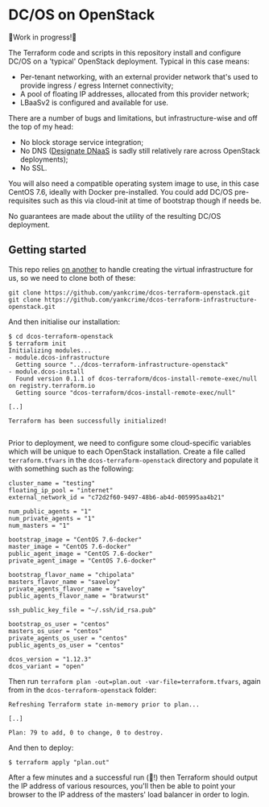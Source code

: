 # DC/OS on OpenStack

🚨Work in progress!🚨

The Terraform code and scripts in this repository install and configure DC/OS on a 'typical' OpenStack deployment.  Typical in this case means:

* Per-tenant networking, with an external provider network that's used to provide ingress / egress Internet connectivity;
* A pool of floating IP addresses, allocated from this provider network;
* LBaaSv2 is configured and available for use.

There are a number of bugs and limitations, but infrastructure-wise and off the top of my head:

* No block storage service integration;
* No DNS ([Designate DNaaS](https://docs.openstack.org/designate/latest/) is sadly still relatively rare across OpenStack deployments);
* No SSL.

You will also need a compatible operating system image to use, in this case CentOS 7.6, ideally with Docker pre-installed.  You could add DC/OS pre-requisites such as this via cloud-init at time of bootstrap though if needs be.

No guarantees are made about the utility of the resulting DC/OS deployment.

## Getting started

This repo relies [on another](https://github.com/yankcrime/dcos-terraform-infrastructure-openstack) to handle creating the virtual infrastructure for us, so we need to clone both of these:

``` shell
git clone https://github.com/yankcrime/dcos-terraform-openstack.git
git clone https://github.com/yankcrime/dcos-terraform-infrastructure-openstack.git
```

And then initialise our installation:

``` shell
$ cd dcos-terraform-openstack
$ terraform init
Initializing modules...
- module.dcos-infrastructure
  Getting source "../dcos-terraform-infrastructure-openstack"
- module.dcos-install
  Found version 0.1.1 of dcos-terraform/dcos-install-remote-exec/null on registry.terraform.io
  Getting source "dcos-terraform/dcos-install-remote-exec/null"
  
[..]

Terraform has been successfully initialized!
  
```

Prior to deployment, we need to configure some cloud-specific variables which will be unique to each OpenStack installation.  Create a file called `terraform.tfvars` in the `dcos-terraform-openstack` directory and populate it with something such as the following:

``` hcl
cluster_name = "testing"
floating_ip_pool = "internet"
external_network_id = "c72d2f60-9497-48b6-ab4d-005995aa4b21"

num_public_agents = "1"
num_private_agents = "1"
num_masters = "1"

bootstrap_image = "CentOS 7.6-docker"
master_image = "CentOS 7.6-docker"
public_agent_image = "CentOS 7.6-docker"
private_agent_image = "CentOS 7.6-docker"

bootstrap_flavor_name = "chipolata"
masters_flavor_name = "saveloy"
private_agents_flavor_name = "saveloy"
public_agents_flavor_name = "bratwurst"

ssh_public_key_file = "~/.ssh/id_rsa.pub"

bootstrap_os_user = "centos"
masters_os_user = "centos"
private_agents_os_user = "centos"
public_agents_os_user = "centos"

dcos_version = "1.12.3"
dcos_variant = "open"
```

Then run `terraform plan -out=plan.out -var-file=terraform.tfvars`, again from in the `dcos-terraform-openstack` folder:

``` shell
Refreshing Terraform state in-memory prior to plan...

[..]

Plan: 79 to add, 0 to change, 0 to destroy.
```

And then to deploy:

``` shell
$ terraform apply "plan.out"
```

After a few minutes and a successful run (🤞!) then Terraform should output the IP address of various resources, you'll then be able to point your browser to the IP address of the masters' load balancer in order to login.


